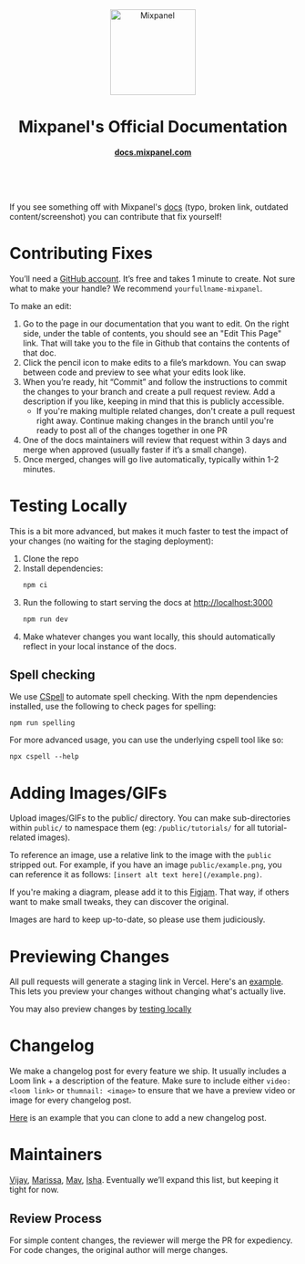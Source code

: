 <div align="center">
	<img width="150" src="https://github.com/mixpanel/docs/assets/71290498/1f5dfccf-8ba8-481a-8faa-c6c297d7d4c6" alt="Mixpanel">
	<h1>Mixpanel's Official Documentation</h1>
	<p>
		<b><a href="https://docs.mixpanel.com/">docs.mixpanel.com</a></b>
	</p>
	<br>
	<br>
	<br>
</div>

If you see something off with Mixpanel's [docs](https://docs.mixpanel.com) (typo, broken link, outdated content/screenshot) you can contribute that fix yourself!

# Contributing Fixes
You’ll need a [GitHub account](https://github.com/signup). It’s free and takes 1 minute to create. Not sure what to make your handle? We recommend `yourfullname-mixpanel`.

To make an edit:
1. Go to the page in our documentation that you want to edit. On the right side, under the table of contents, you should see an "Edit This Page" link. That will take you to the file in Github that contains the contents of that doc.
2. Click the pencil icon to make edits to a file’s markdown. You can swap between code and preview to see what your edits look like.
3. When you’re ready, hit “Commit” and follow the instructions to commit the changes to your branch and create a pull request review. Add a description if you like, keeping in mind that this is publicly accessible.
    * If you're making multiple related changes, don't create a pull request right away. Continue making changes in the branch until you're ready to post all of the changes together in one PR
4. One of the docs maintainers will review that request within 3 days and merge when approved (usually faster if it’s a small change).
5. Once merged, changes will go live automatically, typically within 1-2 minutes.

# Testing Locally
This is a bit more advanced, but makes it much faster to test the impact of your changes (no waiting for the staging deployment):
1. Clone the repo
2. Install dependencies:
   ```sh
   npm ci
   ```
4. Run the following to start serving the docs at <http://localhost:3000>
   ```sh
   npm run dev
   ```
6. Make whatever changes you want locally, this should automatically reflect in your local instance of the docs.

## Spell checking

We use [CSpell](https://cspell.org/) to automate spell checking. With the npm dependencies installed, use the following to check pages for spelling:

```
npm run spelling
```

For more advanced usage, you can use the underlying cspell tool like so:

```
npx cspell --help
```

# Adding Images/GIFs
Upload images/GIFs to the public/ directory. You can make sub-directories within `public/` to namespace them (eg: `/public/tutorials/` for all tutorial-related images).

To reference an image, use a relative link to the image with the `public` stripped out. For example, if you have an image `public/example.png`, you can reference it as follows: `[insert alt text here](/example.png)`.

If you're making a diagram, please add it to this [Figjam](https://www.figma.com/file/m4XseN6oAiu2yGN18qfamD/Docs-Toolkit?type=whiteboard&node-id=0-1&t=j3TBgane3MsYReF2-0). That way, if others want to make small tweaks, they can discover the original.

Images are hard to keep up-to-date, so please use them judiciously.

# Previewing Changes
All pull requests will generate a staging link in Vercel. Here's an [example](https://github.com/mixpanel/docs/pull/33#issuecomment-1520474996). This lets you preview your changes without changing what's actually live.

You may also preview changes by [testing locally](#testing-locally)

# Changelog
We make a changelog post for every feature we ship. It usually includes a Loom link + a description of the feature. Make sure to include either `video: <loom link>` or `thumnail: <image>` to ensure that we have a preview video or image for every changelog post.

[Here](https://github.com/mixpanel/docs/blob/2d7a6f88118577411cdd173f51abe30b7499044c/pages/changelogs/2024-04-18-ai-chatbot-search-in-docs.mdx
) is an example that you can clone to add a new changelog post.


# Maintainers
[Vijay](https://github.com/ranic), [Marissa](https://github.com/marissakuhrau), [Mav](https://github.com/mavlee), [Isha](https://github.com/ishamehramixpanel). Eventually we’ll expand this list, but keeping it tight for now.

## Review Process
For simple content changes, the reviewer will merge the PR for expediency. For code changes, the original author will merge changes.

